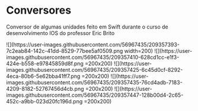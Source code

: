 # Conversores
Conversor de algumas unidades feito em Swift durante o curso de desenvolvimento IOS do professor Eric Brito

<span>
  ![](https://user-images.githubusercontent.com/56967435/209357393-7c2eab84-142c-41dd-8529-77bee5af0509.png width=200)
  ![](https://user-images.githubusercontent.com/56967435/209357410-628cd1cc-e1f3-424e-b558-e97845859d8f.png =200x200)
  ![](https://user-images.githubusercontent.com/56967435/209357425-6c45d0cf-8292-4eca-80b6-5e62bba41ff7.png =200x200)
  ![](https://user-images.githubusercontent.com/56967435/209357435-76cd4adb-7183-4209-8182-52767456d4cb.png =200x200)
  ![](https://user-images.githubusercontent.com/56967435/209357447-128b00d4-2c65-452c-a9bb-023d20fc196d.png =200x200)

</span>
